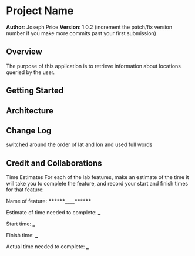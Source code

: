 # Project Name

**Author**: Joseph Price
**Version**: 1.0.2 (increment the patch/fix version number if you make more commits past your first submission)

## Overview

The purpose of this application is to retrieve information about locations queried by the user.

<!-- Provide a high level overview of what this application is and why you are building it, beyond the fact that it's an assignment for this class. (i.e. What's your problem domain?) -->

## Getting Started

<!-- What are the steps that a user must take in order to build this app on their own machine and get it running? -->

## Architecture

<!-- Provide a detailed description of the application design. What technologies (languages, libraries, etc) you're using, and any other relevant design information. -->

## Change Log

switched around the order of lat and lon and used full words

<!-- Use this area to document the iterative changes made to your application as each feature is successfully implemented. Use time stamps. Here's an example:

01-01-2001 4:59pm - Application now has a fully-functional express server, with a GET route for the location resource. -->

## Credit and Collaborations

<!-- Give credit (and a link) to other people or resources that helped you build this application. -->

Time Estimates
For each of the lab features, make an estimate of the time it will take you to complete the feature, and record your start and finish times for that feature:

Name of feature: **\*\***\*\***\*\***\_\_\_\_**\*\***\*\***\*\***

Estimate of time needed to complete: **\_**

Start time: **\_**

Finish time: **\_**

Actual time needed to complete: **\_**
